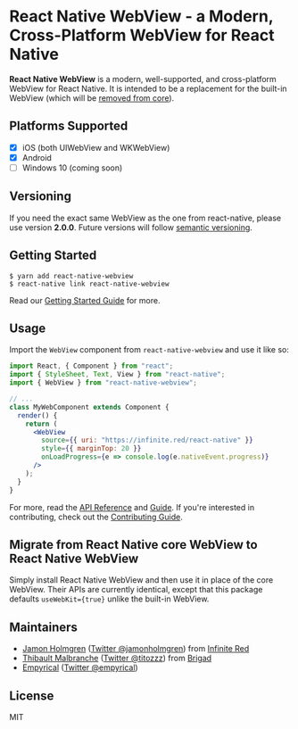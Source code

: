 # React Native WebView - a Modern, Cross-Platform WebView for React Native

**React Native WebView** is a modern, well-supported, and cross-platform WebView for React Native. It is intended to be a replacement for the built-in WebView (which will be [removed from core](https://github.com/react-native-community/discussions-and-proposals/pull/3)).

## Platforms Supported

- [x] iOS (both UIWebView and WKWebView)
- [x] Android
- [ ] Windows 10 (coming soon)

## Versioning

If you need the exact same WebView as the one from react-native, please use version **2.0.0**. Future versions will follow [semantic versioning](https://semver.org/).

## Getting Started

```
$ yarn add react-native-webview
$ react-native link react-native-webview
```

Read our [Getting Started Guide](./docs/Getting-Started.md) for more.

## Usage

Import the `WebView` component from `react-native-webview` and use it like so:

```jsx
import React, { Component } from "react";
import { StyleSheet, Text, View } from "react-native";
import { WebView } from "react-native-webview";

// ...
class MyWebComponent extends Component {
  render() {
    return (
      <WebView
        source={{ uri: "https://infinite.red/react-native" }}
        style={{ marginTop: 20 }}
        onLoadProgress={e => console.log(e.nativeEvent.progress)}
      />
    );
  }
}
```

For more, read the [API Reference](./docs/Reference.md) and [Guide](./docs/Guide.md). If you're interested in contributing, check out the [Contributing Guide](./docs/Contributing.md).

## Migrate from React Native core WebView to React Native WebView

Simply install React Native WebView and then use it in place of the core WebView. Their APIs are currently identical, except that this package defaults `useWebKit={true}` unlike the built-in WebView.

## Maintainers

- [Jamon Holmgren](https://github.com/jamonholmgren) ([Twitter @jamonholmgren](https://twitter.com/jamonholmgren)) from [Infinite Red](https://infinite.red/react-native)
- [Thibault Malbranche](https://github.com/Titozzz) ([Twitter @titozzz](https://twitter.com/titozzz)) from [Brigad](https://brigad.co/about)
- [Empyrical](https://github.com/empyrical) ([Twitter @empyrical](https://twitter.com/empyrical))

## License

MIT
